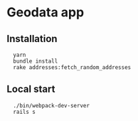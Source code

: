 # Geodata app

## Installation

````
  yarn
  bundle install
  rake addresses:fetch_random_addresses
````

## Local start

````
  ./bin/webpack-dev-server
  rails s
````